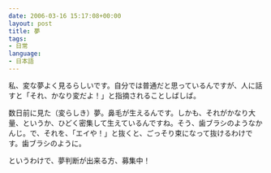 ```yaml
---
date: 2006-03-16 15:17:08+00:00
layout: post
title: 夢
tags:
- 日常
language:
- 日本語
---
```


私、変な夢よく見るらしいです。自分では普通だと思っているんですが、人に話すと「それ、かなり変だよ！」と指摘されることしばしば。

数日前に見た（変らしき）夢。鼻毛が生えるんです。しかも、それがかなり大量、というか、ひどく密集して生えているんですね。そう、歯ブラシのようなかんじ。で、それを、「エイや！」と抜くと、ごっそり束になって抜けるわけです。歯ブラシのように。

というわけで、夢判断が出来る方、募集中！
